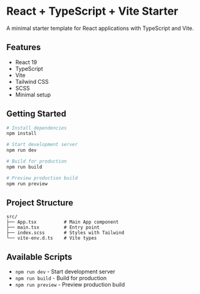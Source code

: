 # React + TypeScript + Vite Starter

A minimal starter template for React applications with TypeScript and Vite.

## Features

- React 19
- TypeScript
- Vite
- Tailwind CSS
- SCSS
- Minimal setup

## Getting Started

```bash
# Install dependencies
npm install

# Start development server
npm run dev

# Build for production
npm run build

# Preview production build
npm run preview
```

## Project Structure

```
src/
├── App.tsx          # Main App component
├── main.tsx         # Entry point
├── index.scss       # Styles with Tailwind
└── vite-env.d.ts    # Vite types
```

## Available Scripts

- `npm run dev` - Start development server
- `npm run build` - Build for production
- `npm run preview` - Preview production build
